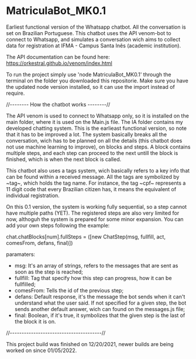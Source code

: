 # MatriculaBot_MK0.1
 Earliest functional version of the Whatsapp chatbot. All the conversation is set on Brazilian Portuguese.
 This chatbot uses the API venom-bot to connect to Whatsapp, and simulates a conversation wich aims to collect data for registration at IFMA - Campus Santa Inês (academic   institution). 
 
 The API documentation can be found here: https://orkestral.github.io/venom/index.html
 
 To run the project simply use 'node MatriculaBot_MK0.1' through the terminal on the folder you downloaded this repositorie. Make sure you have the updated node version installed, so it can use the import instead of require.
 
 //-------- How the chatbot works --------//
 
 The API venom is used to connect to Whatsapp only, so it is installed on the main folder, where it is used on the Main.js file.
 The IA folder contains my developed chatting system. This is the earlieast functional version, so note that it has to be improved a lot. The system basically breaks all the conversation, wich has to be planned on all the details (this chatbot does not use machine learning to improve), on blocks and steps.
 A block contains multiple steps, and each step can proceed to the next untill the block is finished, which is when the next block is called.
 
 This chatbot also uses a tags system, wich basically refers to a key info that can be found within a received message. All the tags are symbolized by \~tag\~, which holds the tag name. For instance, the tag \~cpf\~ represents a 11 digit code that every Brazilian citizen has, it means the equivalent of individual registration.
 
 On this 0.1 version, the system is working fully sequential, so a step cannot have multiple paths (YET). The registered steps are also very limited for now, althoguh the system is prepared for some minor expansion. You can add your own steps following the example:
 
 chat.chatBlocks[num].fullSteps = ([new ChatStep(msg, fullfill, act, comesFrom, defans, final)])
 
 paramaters:
 - msg: It's an array of strings, refers to the messages that are sent as soon as the step is reached;
 - fullfill: Tag that specify how this step can progress, how it can be fullfilled;
 - comesFrom: Tells the id of the previous step;
 - defans: Default response, it's the message the bot sends when it can't understand what the user said. If not specified for a given step, the bot sends another default answer, wich can found on the messages.js file;
 - final: Boolean, if it's true, it symbolizes that the given step is the last of the block it is on.
 
 //---------------------------------------//
 
This project build was finished on 12/20/2021, newer builds are being worked on since 01/05/2022. 
